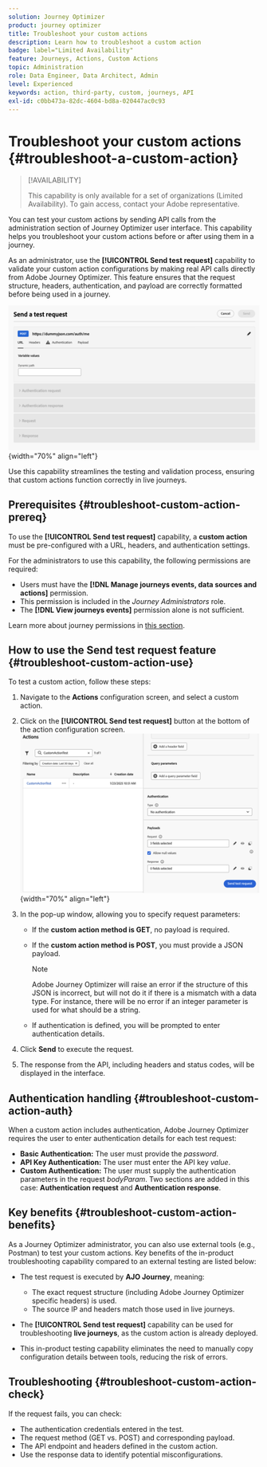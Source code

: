 ```yaml
---
solution: Journey Optimizer
product: journey optimizer
title: Troubleshoot your custom actions
description: Learn how to troubleshoot a custom action
badge: label="Limited Availability"
feature: Journeys, Actions, Custom Actions
topic: Administration
role: Data Engineer, Data Architect, Admin
level: Experienced
keywords: action, third-party, custom, journeys, API
exl-id: c0bb473a-82dc-4604-bd8a-020447ac0c93
---
```

# Troubleshoot your custom actions {#troubleshoot-a-custom-action}

>[!AVAILABILITY]
>
>This capability is only available for a set of organizations (Limited Availability). To gain access, contact your Adobe representative.
>

You can test your custom actions by sending API calls from the administration section of Journey Optimizer user interface. This capability helps you troubleshoot your custom actions before or after using them in a journey.

As an administrator, use the **[!UICONTROL Send test request]** capability to validate your custom action configurations by making real API calls directly from Adobe Journey Optimizer. This feature ensures that the request structure, headers, authentication, and payload are correctly formatted before being used in a journey.

![](assets/send-test-request.png){width="70%" align="left"}

Use this capability streamlines the testing and validation process, ensuring that custom actions function correctly in live journeys.

## Prerequisites {#troubleshoot-custom-action-prereq}

To use the **[!UICONTROL Send test request]** capability, a **custom action** must be pre-configured with a URL, headers, and authentication settings.

For the administrators to use this capability, the following permissions are required:

* Users must have the **[!DNL Manage journeys events, data sources and actions]** permission.
* This permission is included in the *Journey Administrators* role.
* The **[!DNL View journeys events]** permission alone is not sufficient.

Learn more about journey permissions in [this section](../administration/high-low-permissions.md#journey-capability).

## How to use the Send test request feature {#troubleshoot-custom-action-use}

To test a custom action, follow these steps: 

1. Navigate to the **Actions** configuration screen, and select a custom action.
1. Click on the **[!UICONTROL Send test request]** button at the bottom of the action configuration screen. 
  ![Send test request button in the Action configuration panel](assets/test-request.png){width="70%" align="left"}
1. In the pop-up window, allowing you to specify request parameters:

   * If the **custom action method is GET**, no payload is required.
   * If the **custom action method is POST**, you must provide a JSON payload.

        >[!NOTE]
        >
        >Adobe Journey Optimizer will raise an error if the structure of this JSON is incorrect, but will not do it if there is a mismatch with a data type. For instance, there will be no error if an integer parameter is used for what should be a string.

   * If authentication is defined, you will be prompted to enter authentication details.

1. Click **Send** to execute the request.
1. The response from the API, including headers and status codes, will be displayed in the interface.

## Authentication handling {#troubleshoot-custom-action-auth}

When a custom action includes authentication, Adobe Journey Optimizer requires the user to enter authentication details for each test request:

* **Basic Authentication:** The user must provide the *password*.
* **API Key Authentication:** The user must enter the API key *value*.
* **Custom Authentication:** The user must supply the authentication parameters in the request *bodyParam*. Two sections are added in this case: **Authentication request** and **Authentication response**.

## Key benefits {#troubleshoot-custom-action-benefits}

As a Journey Optimizer administrator, you can also use external tools (e.g., Postman) to test your custom actions. Key benefits of the in-product troubleshooting capability compared to an external testing are listed below: 

* The test request is executed by **AJO Journey**, meaning:

  * The exact request structure (including Adobe Journey Optimizer specific headers) is used.
  * The source IP and headers match those used in live journeys.

* The **[!UICONTROL Send test request]** capability can be used for troubleshooting **live journeys**, as the custom action is already deployed.

* This in-product testing capability eliminates the need to manually copy configuration details between tools, reducing the risk of errors.

## Troubleshooting {#troubleshoot-custom-action-check}

If the request fails, you can check:

* The authentication credentials entered in the test.
* The request method (GET vs. POST) and corresponding payload.
* The API endpoint and headers defined in the custom action.
* Use the response data to identify potential misconfigurations.
